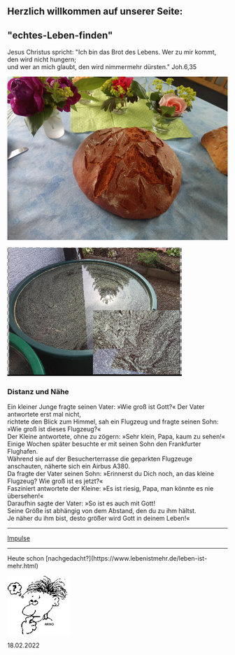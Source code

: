 ## Herzlich willkommen auf unserer Seite:

## "echtes-Leben-finden"

Jesus Christus spricht: "Ich bin das Brot des Lebens. Wer zu mir kommt, den wird nicht hungern; <br>
                                       und wer an mich glaubt, den wird nimmermehr dürsten."      Joh.6,35
                                       
                                       
![](images/brot.png)


       
              
       
  ![](images/Dis-naehe.png) 
  
### Distanz und Nähe
Ein kleiner Junge fragte seinen Vater: »Wie groß ist Gott?« Der Vater antwortete erst mal nicht,<br>
richtete den Blick zum Himmel, sah ein Flugzeug und fragte seinen Sohn: »Wie groß ist dieses Flugzeug?«<br>
Der Kleine antwortete, ohne zu zögern: »Sehr klein, Papa, kaum zu sehen!«<br>
Einige Wochen später besuchte er mit seinen Sohn den Frankfurter Flughafen.<br>
Während sie auf der Besucherterrasse die geparkten Flugzeuge anschauten, näherte sich ein Airbus A380.<br>
Da fragte der Vater seinen Sohn: »Erinnerst du Dich noch, an das kleine Flugzeug? Wie groß ist es jetzt?«<br>
Fasziniert antwortete der Kleine: »Es ist riesig, Papa, man könnte es nie übersehen!«<br>
Daraufhin sagte der Vater: »So ist es auch mit Gott!<br>
Seine Größe ist abhängig von dem Abstand, den du zu ihm hältst.<br>
Je näher du ihm bist, desto größer wird Gott in deinem Leben!«<br>

<hr>

[Impulse](impulse.php)

<hr>
                                                                               Heute schon [nachgedacht?](https://www.lebenistmehr.de/leben-ist-mehr.html)
                                                                               
 ![](images/gp04.jpg)
 
 



18.02.2022